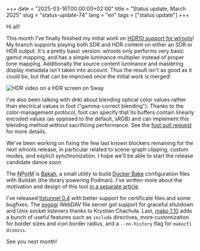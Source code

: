 +++
date = "2025-03-16T00:00:00+02:00"
title = "Status update, March 2025"
slug = "status-update-74"
lang = "en"
tags = ["status update"]
+++

Hi all!

This month I've finally finished my initial work on [HDR10 support for wlroots]!
My branch supports playing both SDR and HDR content on either an SDR or HDR
output. It's a pretty basic version: wlroots only performs very basic gamut
mapping, and has a simple luminance multiplier instead of proper tone mapping.
Additionally the source content luminance and mastering display metadata isn't
taken into account. Thus the result isn't as good as it could be, but that can
be improved once the initial work is merged!

![HDR video on a HDR screen on Sway](/img/blog/2025-03-16-status-update-74/hdr.jpg)

I've also been talking with dnkl about blending optical color values rather
than electrical values in foot ("gamma-correct blending"). Thanks to the
color-management protocol, foot can specify that its buffers contain linearly
encoded values (as opposed to the default, sRGB) and can implement this
blending method without sacrificing performance. See the [foot pull request] for
more details.

We've been working on fixing the few last known blockers remaining for the next
wlroots release, in particular related to scene-graph clipping, custom modes,
and explicit synchronization. I hope we'll be able to start the release
candidate dance soon.

The <abbr title="New Project of the Month">NPotM</abbr> is [Bakah], a small
utility to build [Docker Bake] configuration files with Buildah (the library
powering Podman). I've written more about the motivation and design of this
tool [in a separate article][bakah article].

I've released [tlstunnel 0.4] with better support for certificate files and
some bugfixes. The [sogogi] WebDAV file server got support for graceful
shutdown and Unix socket listeners thanks to Krystian Chachuła. Last,
[mako 1.10] adds a bunch of useful features such as `include` directives,
more customization for border sizes and icon border radius, and a
`--no-history` flag for `makoctl dismiss`.

See you next month!

[HDR10 support for wlroots]: https://gitlab.freedesktop.org/wlroots/wlroots/-/merge_requests/5002
[mako 1.10]: https://github.com/emersion/mako/releases/tag/v1.10.0
[sogogi]: https://codeberg.org/emersion/sogogi
[Bakah]: https://github.com/emersion/bakah
[Docker Bake]: https://docs.docker.com/build/bake/
[bakah article]: /blog/2025/using-podman-compose-and-buildkit/
[tlstunnel 0.4]: https://codeberg.org/emersion/tlstunnel/releases/tag/v0.4.0
[foot pull request]: https://codeberg.org/dnkl/foot/pulls/1974
